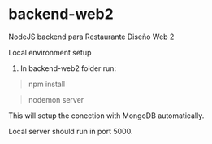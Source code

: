 # backend-web2
NodeJS backend para Restaurante Diseño Web 2

Local environment setup


1. In backend-web2 folder run:
> npm install

> nodemon server

This will setup the conection with MongoDB automatically.

Local server should run in port 5000.
